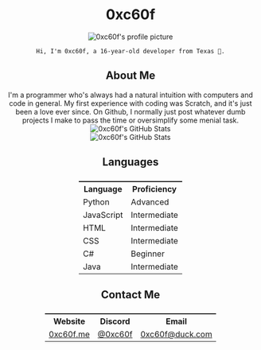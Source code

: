 <!-- Make a center div -->
<div align="center">
    <h1>0xc60f</h1>
    <img src="https://cdn.discordapp.com/avatars/942859618130989087/a_3e64e67034fe1c21a9cadf8e0efaa905.gif?size=128" alt="0xc60f's profile picture">

    Hi, I'm 0xc60f, a 16-year-old developer from Texas 🤠.



<!-- Make a h2 header with the color blue -->
<h2 align="center">About Me</h2>
I'm a programmer who's always had a natural intuition with computers and code in general. My 
first experience with coding was Scratch, and it's just been a love ever since. On Github, I normally
just post whatever dumb projects I make to pass the time or oversimplify some menial task.

<!-- Make a div with the color blue -->
<div>
    <img src="https://github-readme-stats.vercel.app/api?username=0xc60f&show_icons=true&theme=radical" alt="0xc60f's GitHub Stats">
</div>

<!-- Add more github cards -->
<div>
    <img src="https://github-readme-stats.vercel.app/api/top-langs/?username=0xc60f&layout=compact&theme=radical" alt="0xc60f's GitHub Stats">
</div>


<h2 align="center">Languages</h2>
<!-- Make a table -->
<table style="display: flex; justify-content: center;">
    <tr>
        <th>Language</th>
        <th>Proficiency</th>
    </tr>
    <tr>
        <td>Python</td>
        <td>Advanced</td>
    </tr>
    <tr>
        <td>JavaScript</td>
        <td>Intermediate</td>
    </tr>
    <tr>
        <td>HTML</td>
        <td>Intermediate</td>
    </tr>
    <tr>
        <td>CSS</td>
        <td>Intermediate</td>
    </tr>
    <tr>
        <td>C#</td>
        <td>Beginner</td>
    </tr>
    <tr>
        <td>Java</td>
        <td>Intermediate</td>
    </tr>
</table>

<h2 align="center">Contact Me</h2>
<!-- Make a table -->

<table style="display: flex; justify-content: center;">
    <tr>
        <th>Website</th>
        <th>Discord</th>
        <th>Email</th>
    </tr>
    <tr>
        <td><a href="https://0xc60f.live">0xc60f.me</a></td>
        <td><a href="https://discord.com/users/942859618130989087">@0xc60f</a></td>
        <td><a href="mailto:0xc60f@duck.com">0xc60f@duck.com</a></td>
    </tr>
</table>

</div>
